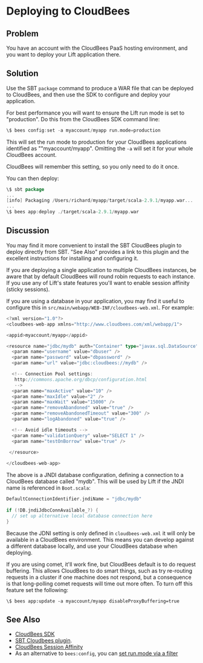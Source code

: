Deploying to CloudBees
=======================

Problem
-------

You have an account with the CloudBees PaaS hosting environment, and you want to deploy your Lift application there.


Solution
--------

Use the SBT `package` command to produce a WAR file that can be deployed to CloudBees, and then use the SDK to configure and deploy your application. 

For best performance you will want to ensure the Lift run mode is set to "production".  Do this from the CloudBees SDK command line:

```scala
\$ bees config:set -a myaccount/myapp run.mode=production
```
  
This will set the run mode to production for your CloudBees applications identified as ""myaccount/myapp".  Omitting the `-a` will set it for your whole CloudBees account.  

CloudBees will remember this setting, so you only need to do it once.

You can then deploy:

```scala
\$ sbt package
...
[info] Packaging /Users/richard/myapp/target/scala-2.9.1/myapp.war...
...
\$ bees app:deploy ./target/scala-2.9.1/myapp.war
```

Discussion
----------

You may find it more convenient to install the SBT CloudBees plugin to deploy directly from SBT.  "See Also" provides a link to this plugin and the excellent instructions for installing and configuring it.

If you are deploying a single application to multiple CloudBees instances, be aware that by default CloudBees will round robin requests to each instance. If you use any of Lift's state features you'll want to enable session affinity (sticky sessions).

If you are using a database in your application, you may find it useful to configure this in `src/main/webapp/WEB-INF/cloudbees-web.xml`. For example:

```scala
<?xml version="1.0"?>
<cloudbees-web-app xmlns="http://www.cloudbees.com/xml/webapp/1">

<appid>myaccount/myapp</appid>

<resource name="jdbc/mydb" auth="Container" type="javax.sql.DataSource">  
  <param name="username" value="dbuser" />
  <param name="password" value="dbpassword" />
  <param name="url" value="jdbc:cloudbees://mydb" />

  <!-- Connection Pool settings: 
   http://commons.apache.org/dbcp/configuration.html 
   -->
  <param name="maxActive" value="10" />
  <param name="maxIdle" value="2" />
  <param name="maxWait" value="15000" />
  <param name="removeAbandoned" value="true" />
  <param name="removeAbandonedTimeout" value="300" />
  <param name="logAbandoned" value="true" />

  <!-- Avoid idle timeouts -->
  <param name="validationQuery" value="SELECT 1" />
  <param name="testOnBorrow" value="true" />
 
 </resource>

</cloudbees-web-app>
```

The above is a JNDI database configuration, defining a connection to a CloudBees database called "mydb". This will be used by Lift if the JNDI name is referenced in `Boot.scala`:

```scala
DefaultConnectionIdentifier.jndiName = "jdbc/mydb"
    
if (!DB.jndiJdbcConnAvailable_?) {
  // set up alternative local database connection here      
}
```

Because the JDNI setting is only defined in `cloudbees-web.xml` it will only be available in a CloudBees environment. This means you can develop against a different database locally, and use your CloudBees database when deploying.

If you are using comet, it'll work fine, but CloudBees default is to do request buffering.  This allows CloudBees to do smart things, such as try re-routing requests in a cluster if one machine does not respond, but a consequence is that long-polling comet requests will time out more often.  To turn off this feature set the following:

```
\$ bees app:update -a myaccount/myapp disableProxyBuffering=true
```


See Also
--------

* [CloudBees SDK](http://wiki.cloudbees.com/bin/view/RUN/BeesSDK)
* [SBT Cloudbees plugin](https://github.com/timperrett/sbt-cloudbees-plugin).
* [CloudBees Session Affinity](http://wiki.cloudbees.com/bin/view/RUN/Session+Affinity)
* As an alternative to `bees:config`, you can [set run.mode via a filter](https://github.com/d6y/cloudbees-lift-filter)



